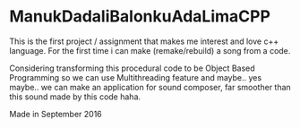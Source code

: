 # ManukDadaliBalonkuAdaLimaCPP

This is the first project / assignment that makes me interest and love c++ language. For the first time i can make (remake/rebuild) a song from a code.

Considering transforming this procedural code to be Object Based Programming so we can use Multithreading feature and maybe.. yes maybe.. we can make an application for sound composer, far smoother than this sound made by this code haha.

Made in September 2016
